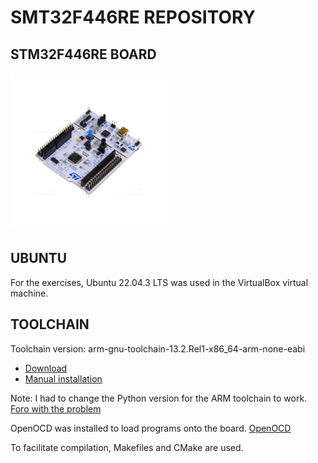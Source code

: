 # SMT32F446RE REPOSITORY

## STM32F446RE BOARD
<img src="NUCLEO-F446RE.jpg" alt="NUCLEO-F446RE" style="width:50%;">

## UBUNTU
For the exercises, Ubuntu 22.04.3 LTS was used in the VirtualBox virtual machine.

## TOOLCHAIN
Toolchain version: arm-gnu-toolchain-13.2.Rel1-x86_64-arm-none-eabi
- [Download](https://developer.arm.com/downloads/-/arm-gnu-toolchain-downloads)
- [Manual installation](https://askubuntu.com/questions/1243252/how-to-install-arm-none-eabi-gdb-on-ubuntu-20-04-lts-focal-fossa)

Note: I had to change the Python version for the ARM toolchain to work. [Foro with the problem](https://community.arm.com/support-forums/f/compilers-and-libraries-forum/53996/arm-gnu-toolchain-12-2-rel1-x86_64-arm-none-eabi-gdb-fails-on-ubuntu-22-04/180229#180229)

OpenOCD was installed to load programs onto the board.
[OpenOCD](https://openocd.org/pages/about.html)

To facilitate compilation, Makefiles and CMake are used.